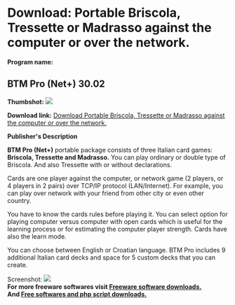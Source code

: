 # Download: Portable Briscola, Tressette or Madrasso against the computer or over the network.

**Program name:**

## BTM Pro (Net+) 30.02

  
**Thumbshot:** ![](http://www.freewarefiles.com/screenshot/btmpronet_md.jpg)   
  
**Download link:** [Download Portable Briscola, Tressette or Madrasso against the computer or over the network.](http://freesoftwares.boysofts.com/BTM-Pro-Net_program_18777.html)  
  


**Publisher's Description**  
  


**BTM Pro (Net+)** portable package consists of three Italian card games: **Briscola, Tressette and Madrasso.** You can play ordinary or double type of Briscola. And also Tressette with or without declarations. 

Cards are one player against the computer, or network game (2 players, or 4 players in 2 pairs) over TCP/IP protocol (LAN/Internet). For example, you can play over network with your friend from other city or even other country. 

You have to know the cards rules before playing it. You can select option for playing computer versus computer with open cards which is useful for the learning process or for estimating the computer player strength. Cards have also the learn mode. 

You can choose between English or Croatian language. BTM Pro includes 9 additional Italian card decks and space for 5 custom decks that you can create. 

  
  
Screenshot: ![](http://www.freewarefiles.com/screenshot/btmpronet.jpg)   
**For more freeware softwares visit [Freeware software downloads.](http://freesoftwares.boysofts.com/)**   
**And [Free softwares and php script downloads.](http://www.boysofts.com/)**

